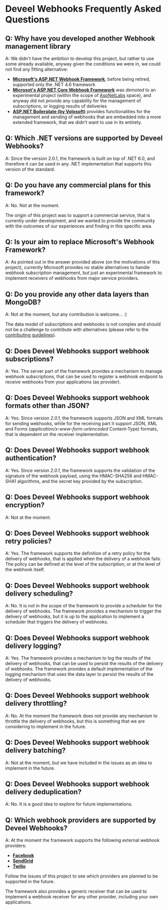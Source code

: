 <!--
 Copyright 2022 Deveel
 
 Licensed under the Apache License, Version 2.0 (the "License");
 you may not use this file except in compliance with the License.
 You may obtain a copy of the License at
 
     http://www.apache.org/licenses/LICENSE-2.0
 
 Unless required by applicable law or agreed to in writing, software
 distributed under the License is distributed on an "AS IS" BASIS,
 WITHOUT WARRANTIES OR CONDITIONS OF ANY KIND, either express or implied.
 See the License for the specific language governing permissions and
 limitations under the License.
-->

# Deveel Webhooks Frequently Asked Questions

## Q: Why have you developed another Webhook management library

A: We didn't have the ambition to develop this project, but rather to use some already available, anyway given the conditions we were in, we could not find any fitting alternative:

* **[Microsoft's ASP.NET Webhook Framework](https://github.com/aspnet/WebHooks)**, before being retired, supported only the .NET 4.6 framework
* **[Microsot's ASP.NET Core Webhook Framework](https://github.com/aspnet/AspLabs/tree/main/src/WebHooks)** was _demoted_ to an experimental project (within the scope of [AspNetLabs](https://github.com/aspnet/AspLabs) space), and anyway did not provide any capability for the management of subscriptions, or logging results of deliveries
* **[ASP.NET Boilerplate (by Volosoft)](https://github.com/aspnetboilerplate/aspnetboilerplate)** provides functionalities for the management and sending of webhooks that are embedded into a more extended framework, that we didn't want to use in its entirety.

## Q: Which .NET versions are supported by Deveel Webhooks?

A: Since the version 2.0.1, the framework is built on top of .NET 6.0, and therefore it can be used in any .NET implementation that supports this version of the standard.

## Q: Do you have any commercial plans for this framework?

A: No. Not at the moment.

The origin of this project was to support a commercial service, that is currently under development, and we wanted to provide the community with the outcomes of our experiences and finding in this specific area.

## Q: Is your aim to replace Microsoft's Webhook Framework?

A: As pointed out in the answer provided above (on the motivations of this project), currently Microsoft provides no stable alternatives to handle webhook subscription management, but just an experimental framework to implement receivers of webhooks from major service providers.

## Q: Do you provide any other data layers than MongoDB?

A: Not at the moment, but any contribution is welcome... :)

The data model of subscriptions and webhooks is not complex and should not be a challenge to contribute with alternatives (please refer to the [contributing guidelines](/CONTRIBUTING.md)).

## Q: Does Deveel Webhooks support webhook subscriptions?

A: Yes. The server part of the framework provides a mechanism to manage webhook subscriptions, that can be used to register a webhook endpoint to receive webhooks from your applications (as provider).

## Q: Does Deveel Webhooks support webhook formats other than JSON?

A: Yes. Since version _2.0.1_, the framework supports JSON and XML formats for sending webhooks, while for the receiving part it support JSON, XML and Forms (_application/x-www-form-urlencoded_ Content-Type) formats, that is dependent on the receiver implementation.

## Q: Does Deveel Webhooks support webhook authentication?

A: Yes. Since version _2.0.1_, the framework supports the validation of the signature of the webhook payload, using the HMAC-SHA256 and HMAC-SHA1 algorithms, and the secret key provided by the subscription.

## Q: Does Deveel Webhooks support webhook encryption?

A: Not at the moment.

## Q: Does Deveel Webhooks support webhook retry policies?

A: Yes. The framework supports the definition of a retry policy for the delivery of webhooks, that is applied when the delivery of a webhook fails. The policy can be defined at the level of the subscription, or at the level of the webhook itself.

## Q: Does Deveel Webhooks support webhook delivery scheduling?

A: No. It is not in the scope of the framework to provide a scheduler for the delivery of webhooks. The framework provides a mechanism to trigger the delivery of webhooks, but it is up to the application to implement a scheduler that triggers the delivery of webhooks.

## Q: Does Deveel Webhooks support webhook delivery logging?

A: Yes. The framework provides a mechanism to log the results of the delivery of webhooks, that can be used to persist the results of the delivery of webhooks. The framework provides a default implementation of the logging mechanism that uses the data layer to persist the results of the delivery of webhooks.

## Q: Does Deveel Webhooks support webhook delivery throttling?

A: No. At the moment the framework does not provide any mechanism to throttle the delivery of webhooks, but this is something that we are considering to implement in the future.

## Q: Does Deveel Webhooks support webhook delivery batching?

A: Not at the moment, but we have included in the issues as an idea to implement in the future.

## Q: Does Deveel Webhooks support webhook delivery deduplication?

A: No. It is a good idea to explore for future implementations.

## Q: Which webhook providers are supported by Deveel Webhooks?

A: At the moment the framework supports the following external webhook providers:

* **[Facebook](facebook_receiver.md)**
* **[SendGrid](sendgrid_receiver.md)**
* **[Twilio](twilio_receiver.md)**

Follow the issues of this project to see which providers are planned to be supported in the future.

The framework also provides a generic receiver that can be used to implement a webhook receiver for any other provider, including your own applications.